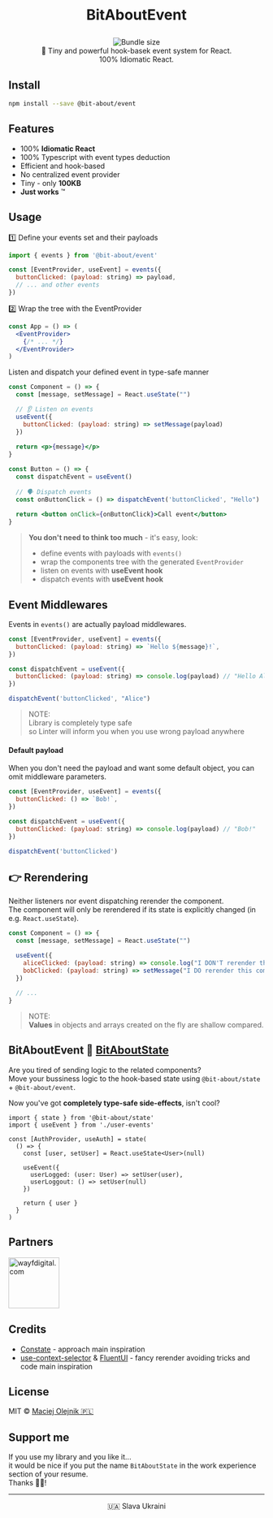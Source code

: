 # <p align="center">BitAboutEvent</p>
<p align="center">
<a href="https://www.npmjs.com/package/@bit-about/state"><img alt="" src="https://img.shields.io/npm/v/@bit-about/state.svg" /></a>
<img alt="Bundle size" src="https://img.shields.io/bundlephobia/min/@bit-about/state?label=size" />
<a href="https://codecov.io/gh/bit-about/state"><img alt="" src="https://codecov.io/gh/bit-about/state/branch/main/graph/badge.svg?token=BuGi92VqnL" /></a>
<br />
💫 Tiny and powerful hook-basek event system for React.<br />
100% Idiomatic React.<br />
</p>

## Install

```bash
npm install --save @bit-about/event
```

## Features

- 100% **Idiomatic React**
- 100% Typescript with event types deduction
- Efficient and hook-based
- No centralized event provider
- Tiny - only **100KB**
- **Just works** ™

## Usage

1️⃣ Define your events set and their payloads
```jsx
import { events } from '@bit-about/event'

const [EventProvider, useEvent] = events({
  buttonClicked: (payload: string) => payload,
  // ... and other events
})
```

2️⃣ Wrap the tree with the EventProvider
```jsx
const App = () => (
  <EventProvider>
    {/* ... */}
  </EventProvider>
)
```

Listen and dispatch your defined event in type-safe manner

```jsx
const Component = () => {
  const [message, setMessage] = React.useState("")

  // 👂 Listen on events
  useEvent({
    buttonClicked: (payload: string) => setMessage(payload)
  })
  
  return <p>{message}</p>
}

const Button = () => {
  const dispatchEvent = useEvent()
  
  // 🗣️ Dispatch events
  const onButtonClick = () => dispatchEvent('buttonClicked', "Hello")
  
  return <button onClick={onButtonClick}>Call event</button>
}
```

> **You don't need to think too much** - it's easy, look:<br />
> - define events with payloads with `events()`<br />
> - wrap the components tree with the generated `EventProvider`<br />
> - listen on events with **useEvent hook**
> - dispatch events with **useEvent hook**

## Event Middlewares
Events in `events()` are actually payload middlewares.

```jsx
const [EventProvider, useEvent] = events({
  buttonClicked: (payload: string) => `Hello ${message}!`,
})

const dispatchEvent = useEvent({
  buttonClicked: (payload: string) => console.log(payload) // "Hello Alice!"
})

dispatchEvent('buttonClicked', "Alice")
```

> NOTE: <br />
> Library is completely type safe <br/>
> so Linter will inform you when you use wrong payload anywhere

#### Default payload
When you don't need the payload and want some default object, you can omit middleware parameters.
```jsx
const [EventProvider, useEvent] = events({
  buttonClicked: () => `Bob!`,
})

const dispatchEvent = useEvent({
  buttonClicked: (payload: string) => console.log(payload) // "Bob!"
})

dispatchEvent('buttonClicked')
```

## 👉 Rerendering
Neither listeners nor event dispatching rerender the component.<br />
The component will only be rerendered if its state is explicitly changed (in e.g. `React.useState`).

```jsx
const Component = () => {
  const [message, setMessage] = React.useState("")

  useEvent({
    aliceClicked: (payload: string) => console.log("I DON'T rerender this component!"),
    bobClicked: (payload: string) => setMessage("I DO rerender this component!")
  })
  
  // ...
}
```

> NOTE:<br />
> **Values** in objects and arrays created on the fly are shallow compared.

## BitAboutEvent 💛 [BitAboutState](https://github.com/bit-about/state)
Are you tired of sending logic to the related components?<br />
Move your bussiness logic to the hook-based state using `@bit-about/state` + `@bit-about/event`.<br />

Now you've got **completely type-safe side-effects**, isn't cool?

```tsx
import { state } from '@bit-about/state'
import { useEvent } from './user-events'

const [AuthProvider, useAuth] = state(
  () => {
    const [user, setUser] = React.useState<User>(null)
    
    useEvent({
      userLogged: (user: User) => setUser(user),
      userLoggout: () => setUser(null)
    })
    
    return { user }
  }
)
```

## Partners  
<a href="https://www.wayfdigital.com/"><img alt="wayfdigital.com" width="100" height="100" src="https://user-images.githubusercontent.com/1496580/161037415-0503f763-a60b-4d40-af9f-95d1304fa486.png"/></a>

## Credits
- [Constate](https://github.com/diegohaz/constate) - approach main inspiration
- [use-context-selector](https://github.com/dai-shi/use-context-selector) & [FluentUI](https://github.com/microsoft/fluentui) - fancy rerender avoiding tricks and code main inspiration

## License
MIT © [Maciej Olejnik 🇵🇱](https://github.com/Gareneye)

## Support me
If you use my library and you like it...<br />
it would be nice if you put the name `BitAboutState` in the work experience section of your resume.<br />
Thanks 🙇🏻! 

---
<p align="center">🇺🇦 Slava Ukraini</p>
